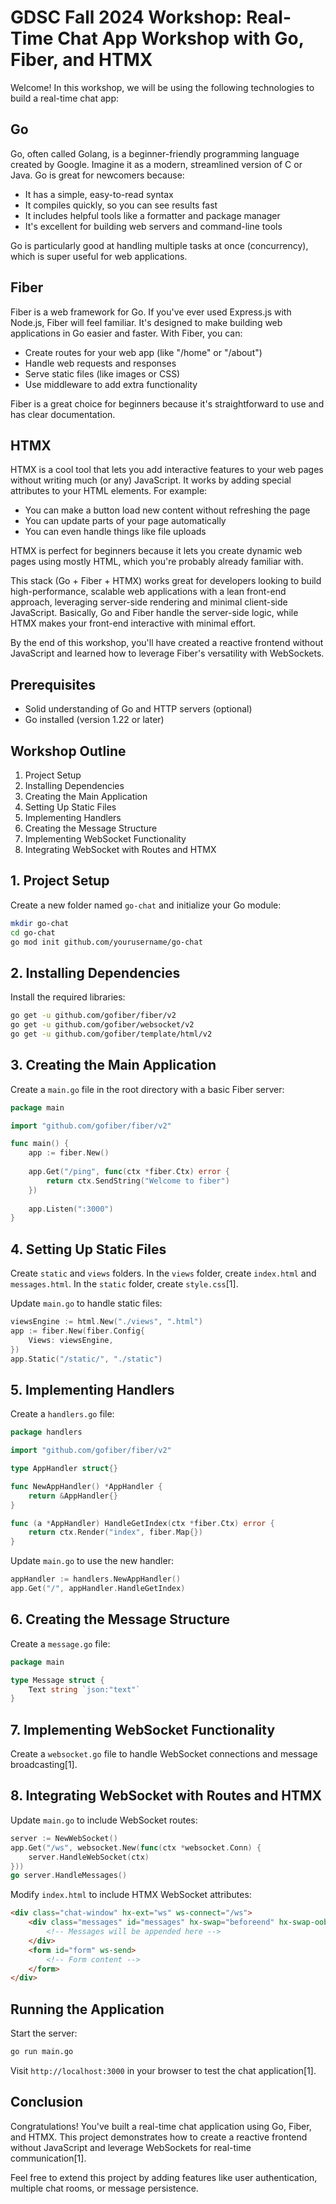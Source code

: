 # GDSC Fall 2024 Workshop: Real-Time Chat App Workshop with Go, Fiber, and HTMX

Welcome! In this workshop, we will be using the following technologies to build a real-time chat app:

## Go

Go, often called Golang, is a beginner-friendly programming language created by Google. Imagine it as a modern, streamlined version of C or Java. Go is great for newcomers because:

- It has a simple, easy-to-read syntax
- It compiles quickly, so you can see results fast
- It includes helpful tools like a formatter and package manager
- It's excellent for building web servers and command-line tools

Go is particularly good at handling multiple tasks at once (concurrency), which is super useful for web applications.

## Fiber

Fiber is a web framework for Go. If you've ever used Express.js with Node.js, Fiber will feel familiar. It's designed to make building web applications in Go easier and faster. With Fiber, you can:

- Create routes for your web app (like "/home" or "/about")
- Handle web requests and responses
- Serve static files (like images or CSS)
- Use middleware to add extra functionality

Fiber is a great choice for beginners because it's straightforward to use and has clear documentation.

## HTMX

HTMX is a cool tool that lets you add interactive features to your web pages without writing much (or any) JavaScript. It works by adding special attributes to your HTML elements. For example:

- You can make a button load new content without refreshing the page
- You can update parts of your page automatically
- You can even handle things like file uploads

HTMX is perfect for beginners because it lets you create dynamic web pages using mostly HTML, which you're probably already familiar with. 

This stack (Go + Fiber + HTMX) works great for developers looking to build high-performance, scalable web applications with a lean front-end approach, leveraging server-side rendering and minimal client-side JavaScript. Basically, Go and Fiber handle the server-side logic, while HTMX makes your front-end interactive with minimal effort.

By the end of this workshop, you'll have created a reactive frontend without JavaScript and learned how to leverage Fiber's versatility with WebSockets.

## Prerequisites

- Solid understanding of Go and HTTP servers (optional)
- Go installed (version 1.22 or later)

## Workshop Outline

1. Project Setup
2. Installing Dependencies
3. Creating the Main Application
4. Setting Up Static Files
5. Implementing Handlers
6. Creating the Message Structure
7. Implementing WebSocket Functionality
8. Integrating WebSocket with Routes and HTMX

## 1. Project Setup

Create a new folder named `go-chat` and initialize your Go module:

```bash
mkdir go-chat
cd go-chat
go mod init github.com/yourusername/go-chat
```

## 2. Installing Dependencies

Install the required libraries:

```bash
go get -u github.com/gofiber/fiber/v2
go get -u github.com/gofiber/websocket/v2
go get -u github.com/gofiber/template/html/v2
```

## 3. Creating the Main Application

Create a `main.go` file in the root directory with a basic Fiber server:

```go
package main

import "github.com/gofiber/fiber/v2"

func main() {
    app := fiber.New()
    
    app.Get("/ping", func(ctx *fiber.Ctx) error {
        return ctx.SendString("Welcome to fiber")
    })
    
    app.Listen(":3000")
}
```

## 4. Setting Up Static Files

Create `static` and `views` folders. In the `views` folder, create `index.html` and `messages.html`. In the `static` folder, create `style.css`[1].

Update `main.go` to handle static files:

```go
viewsEngine := html.New("./views", ".html")
app := fiber.New(fiber.Config{
    Views: viewsEngine,
})
app.Static("/static/", "./static")
```

## 5. Implementing Handlers

Create a `handlers.go` file:

```go
package handlers

import "github.com/gofiber/fiber/v2"

type AppHandler struct{}

func NewAppHandler() *AppHandler {
    return &AppHandler{}
}

func (a *AppHandler) HandleGetIndex(ctx *fiber.Ctx) error {
    return ctx.Render("index", fiber.Map{})
}
```

Update `main.go` to use the new handler:

```go
appHandler := handlers.NewAppHandler()
app.Get("/", appHandler.HandleGetIndex)
```

## 6. Creating the Message Structure

Create a `message.go` file:

```go
package main

type Message struct {
    Text string `json:"text"`
}
```

## 7. Implementing WebSocket Functionality

Create a `websocket.go` file to handle WebSocket connections and message broadcasting[1].

## 8. Integrating WebSocket with Routes and HTMX

Update `main.go` to include WebSocket routes:

```go
server := NewWebSocket()
app.Get("/ws", websocket.New(func(ctx *websocket.Conn) {
    server.HandleWebSocket(ctx)
}))
go server.HandleMessages()
```

Modify `index.html` to include HTMX WebSocket attributes:

```html
<div class="chat-window" hx-ext="ws" ws-connect="/ws">
    <div class="messages" id="messages" hx-swap="beforeend" hx-swap-oob="beforeend">
        <!-- Messages will be appended here -->
    </div>
    <form id="form" ws-send>
        <!-- Form content -->
    </form>
</div>
```

## Running the Application

Start the server:

```bash
go run main.go
```

Visit `http://localhost:3000` in your browser to test the chat application[1].

## Conclusion

Congratulations! You've built a real-time chat application using Go, Fiber, and HTMX. This project demonstrates how to create a reactive frontend without JavaScript and leverage WebSockets for real-time communication[1].

Feel free to extend this project by adding features like user authentication, multiple chat rooms, or message persistence.
